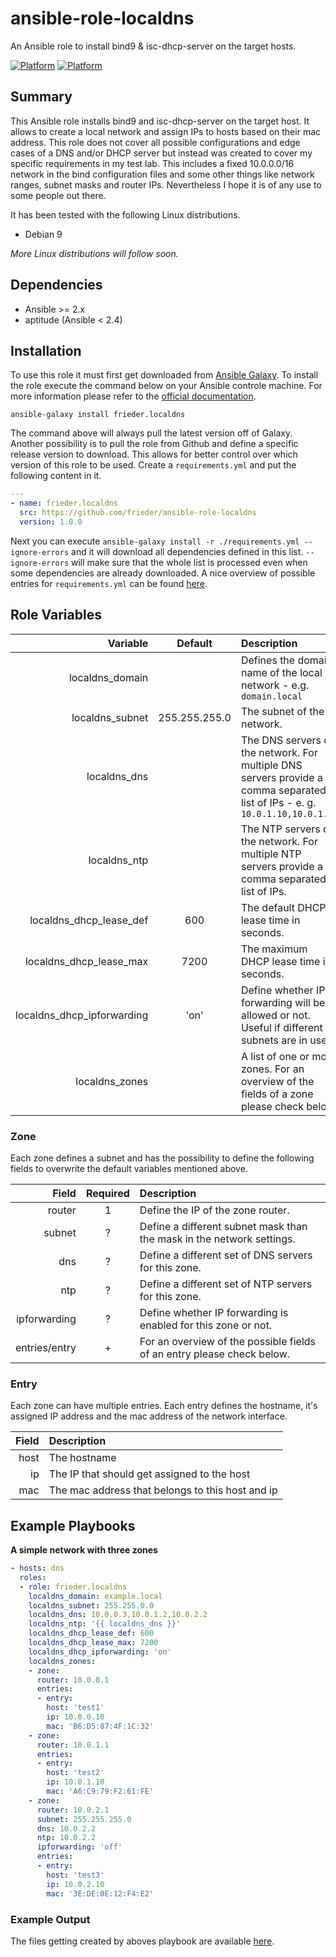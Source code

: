 # ansible-role-localdns
An Ansible role to install bind9 &amp; isc-dhcp-server on the target hosts.

[![Platform](http://img.shields.io/badge/platform-ubuntu-dd4814.svg?style=flat)](#)
[![Platform](http://img.shields.io/badge/platform-debian-a80030.svg?style=flat)](#)

## Summary

This Ansible role installs bind9 and isc-dhcp-server on the target host. It allows to create a local network and assign IPs to hosts based on their mac address. This role does not cover all possible configurations and edge cases of a DNS and/or DHCP server but instead was created to cover my specific requirements in my test lab. This includes a fixed 10.0.0.0/16 network in the bind configuration files and some other things like network ranges, subnet masks and router IPs. Nevertheless I hope it is of any use to some people out there.

It has been tested with the following Linux distributions.

* Debian 9

_More Linux distributions will follow soon._

## Dependencies

* Ansible >= 2.x
* aptitude (Ansible < 2.4)

## Installation

To use this role it must first get downloaded from [Ansible Galaxy](https://galaxy.ansible.com). To install the role execute the command below on your Ansible controle machine. For more information please refer to the [official documentation](https://galaxy.ansible.com/intro#download).

`ansible-galaxy install frieder.localdns`

The command above will always pull the latest version off of Galaxy. Another possibility is to pull the role from Github and define a specific release version to download. This allows for better control over which version of this role to be used. Create a `requirements.yml` and put the following content in it.

```yaml
---
- name: frieder.localdns
  src: https://github.com/frieder/ansible-role-localdns
  version: 1.0.0
```

Next you can execute `ansible-galaxy install -r ./requirements.yml --ignore-errors` and it will download all dependencies defined in this list. `--ignore-errors` will make sure that the whole list is processed even when some dependencies are already downloaded. A nice overview of possible entries for `requirements.yml` can be found [here](https://zaiste.net/posts/automatically_install_ansible_galaxy_roles_with_requirements_yml/).


## Role Variables

| Variable | Default | Description |
|--:|:-:|:--|
| localdns_domain | | Defines the domain name of the local network - e.g. `domain.local` |
| localdns_subnet | 255.255.255.0 | The subnet of the network. |
| localdns_dns | | The DNS servers of the network. For multiple DNS servers provide a comma separated list of IPs - e. g. `10.0.1.10,10.0.1.20` |
| localdns_ntp | | The NTP servers of the network. For multiple NTP servers provide a comma separated list of IPs. |
| localdns_dhcp_lease_def | 600 | The default DHCP lease time in seconds. |
| localdns_dhcp_lease_max | 7200 | The maximum DHCP lease time in seconds. |
| localdns_dhcp_ipforwarding | 'on' | Define whether IP forwarding will be allowed or not. Useful if different subnets are in use. |
| localdns_zones | | A list of one or more zones. For an overview of the fields of a zone please check below. |

### Zone ###

Each zone defines a subnet and has the possibility to define the following fields to overwrite the default variables mentioned above.

| Field | Required | Description |
|--:|:-:|:--|
| router | 1 | Define the IP of the zone router. |
| subnet | ? | Define a different subnet mask than the mask in the network settings. |
| dns | ? | Define a different set of DNS servers for this zone. |
| ntp | ? | Define a different set of NTP servers for this zone. |
| ipforwarding | ? | Define whether IP forwarding is enabled for this zone or not. |
| entries/entry | + | For an overview of the possible fields of an entry please check below. |

### Entry ###

Each zone can have multiple entries. Each entry defines the hostname, it's assigned IP address and the mac address of the network interface.

| Field | Description |
|--:|:--|
| host | The hostname |
| ip | The IP that should get assigned to the host |
| mac | The mac address that belongs to this host and ip |

## Example Playbooks

**A simple network with three zones**
```yaml
- hosts: dns
  roles:
  - role: frieder.localdns
    localdns_domain: example.local
    localdns_subnet: 255.255.0.0
    localdns_dns: 10.0.0.3,10.0.1.2,10.0.2.2
    localdns_ntp: '{{ localdns_dns }}'
    localdns_dhcp_lease_def: 600
    localdns_dhcp_lease_max: 7200
    localdns_dhcp_ipforwarding: 'on'
    localdns_zones:
    - zone:
      router: 10.0.0.1
      entries:
      - entry:
        host: 'test1'
        ip: 10.0.0.10
        mac: 'B6:D5:87:4F:1C:32'
    - zone:
      router: 10.0.1.1
      entries:
      - entry:
        host: 'test2'
        ip: 10.0.1.10
        mac: 'A6:C9:79:F2:61:FE'
    - zone:
      router: 10.0.2.1
      subnet: 255.255.255.0
      dns: 10.0.2.2
      ntp: 10.0.2.2
      ipforwarding: 'off'
      entries:
      - entry:
        host: 'test3'
        ip: 10.0.2.10
        mac: '3E:DE:0E:12:F4:E2'
```

### Example Output

The files getting created by aboves playbook are available [here](https://github.com/frieder/ansible-role-localdns/example).

